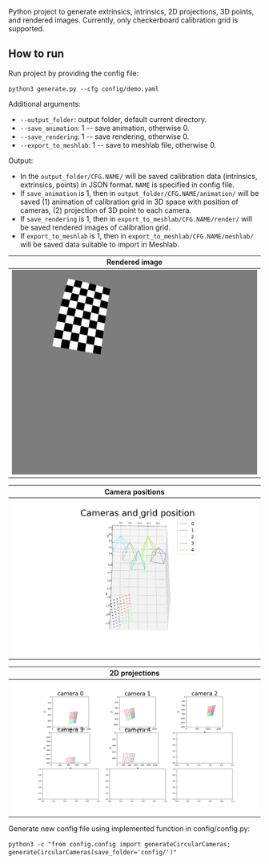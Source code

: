 Python project to generate extrinsics, intrinsics, 2D projections, 3D points, and rendered images.
Currently, only checkerboard calibration grid is supported.

How to run
----
Run project by providing the config file:
```console
python3 generate.py --cfg config/demo.yaml
```

Additional arguments:
* `--output_folder`: output folder, default current directory.
* `--save_animation`: 1 -- save animation, otherwise 0.
* `--save_rendering`: 1 -- save rendering, otherwise 0.
* `--export_to_meshlab`: 1 -- save to meshlab file, otherwise 0.

Output:
* In the `output_folder/CFG.NAME/` will be saved calibration data (intrinsics, extrinsics, points) in JSON format. `NAME` is specified in config file.
* If `save_animation` is 1, then in `output_folder/CFG.NAME/animation/` will be saved (1) animation of calibration grid in 3D space with position of cameras, (2) projection of 3D point to each camera.
* If `save_rendering` is 1, then in `export_to_meshlab/CFG.NAME/render/` will be saved rendered images of calibration grid.
* If `export_to_meshlab` is 1, then in `export_to_meshlab/CFG.NAME/meshlab/` will be saved data suitable to import in Meshlab.


|         Rendered image         |
|:------------------------------:|
| ![](readme/rendered_image.jpg) |



|         Camera positions         |
|:--------------------------------:|
| ![](readme/cameras_position.png) |


|       2D projections        |
|:---------------------------:|
| ![](readme/projections.png) |



Generate new config file using implemented function in config/config.py:
```console
python3 -c "from config.config import generateCircularCameras; generateCircularCameras(save_folder='config/')"
```
